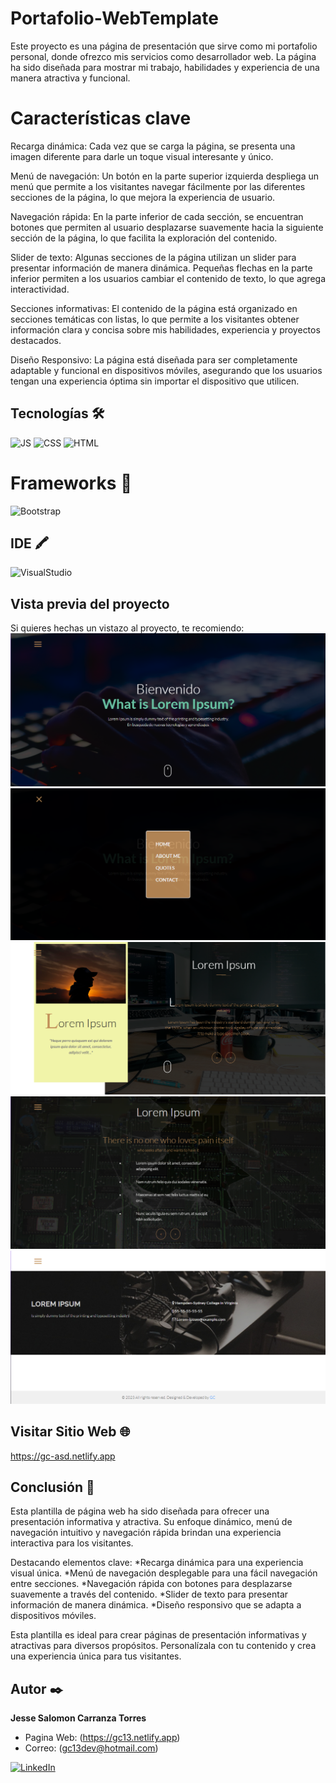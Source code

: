 # Portafolio-WebTemplate
Este proyecto es una página de presentación que sirve como mi portafolio personal, donde ofrezco mis servicios como desarrollador web. La página ha sido diseñada para mostrar mi trabajo, habilidades y experiencia de una manera atractiva y funcional.

# Características clave
Recarga dinámica: Cada vez que se carga la página, se presenta una imagen diferente para darle un toque visual interesante y único.

Menú de navegación: Un botón en la parte superior izquierda despliega un menú que permite a los visitantes navegar fácilmente por las diferentes secciones de la página, lo que mejora la experiencia de usuario.

Navegación rápida: En la parte inferior de cada sección, se encuentran botones que permiten al usuario desplazarse suavemente hacia la siguiente sección de la página, lo que facilita la exploración del contenido.

Slider de texto: Algunas secciones de la página utilizan un slider para presentar información de manera dinámica. Pequeñas flechas en la parte inferior permiten a los usuarios cambiar el contenido de texto, lo que agrega interactividad.

Secciones informativas: El contenido de la página está organizado en secciones temáticas con listas, lo que permite a los visitantes obtener información clara y concisa sobre mis habilidades, experiencia y proyectos destacados.

Diseño Responsivo: La página está diseñada para ser completamente adaptable y funcional en dispositivos móviles, asegurando que los usuarios tengan una experiencia óptima sin importar el dispositivo que utilicen.

## Tecnologías 🛠
![JS](https://img.shields.io/badge/JavaScript-323330?style=for-the-badge&logo=javascript&logoColor=F7DF1E)
![CSS](https://img.shields.io/badge/CSS-1572B6?style=for-the-badge&logo=css3&logoColor=white)
![HTML](https://img.shields.io/badge/HTML-E34F26?style=for-the-badge&logo=html5&logoColor=white)

# Frameworks 🚀 
![Bootstrap](https://img.shields.io/badge/Bootstrap-563D7C?style=for-the-badge&logo=bootstrap&logoColor=white)

## IDE 🖍
![VisualStudio](https://img.shields.io/badge/Visual_Studio_Code-0078D4?style=for-the-badge&logo=visual%20studio%20code&logoColor=white)

## Vista previa del proyecto
Si quieres hechas un vistazo al proyecto, te recomiendo:
![Captura del proyecto](https://raw.githubusercontent.com/jesse5313/Portafolio-WebTemplate/main/capturas/1.png)
![Captura del proyecto](https://raw.githubusercontent.com/jesse5313/Portafolio-WebTemplate/main/capturas/2.png)
![Captura del proyecto](https://raw.githubusercontent.com/jesse5313/Portafolio-WebTemplate/main/capturas/3.png)
![Captura del proyecto](https://raw.githubusercontent.com/jesse5313/Portafolio-WebTemplate/main/capturas/4.png)
![Captura del proyecto](https://raw.githubusercontent.com/jesse5313/Portafolio-WebTemplate/main/capturas/5.png)

## Visitar Sitio Web 🌐
https://gc-asd.netlify.app

## Conclusión 📝
Esta plantilla de página web ha sido diseñada para ofrecer una presentación informativa y atractiva. Su enfoque dinámico, menú de navegación intuitivo y navegación rápida brindan una experiencia interactiva para los visitantes.

Destacando elementos clave:
*Recarga dinámica para una experiencia visual única.
*Menú de navegación desplegable para una fácil navegación entre secciones.
*Navegación rápida con botones para desplazarse suavemente a través del contenido.
*Slider de texto para presentar información de manera dinámica.
*Diseño responsivo que se adapta a dispositivos móviles.

Esta plantilla es ideal para crear páginas de presentación informativas y atractivas para diversos propósitos. Personalízala con tu contenido y crea una experiencia única para tus visitantes.

## Autor ✒️
**Jesse Salomon Carranza Torres**         

* Pagina Web: (https://gc13.netlify.app)
* Correo: (gc13dev@hotmail.com)

 [![LinkedIn](https://img.shields.io/badge/LinkedIn-0077B5?style=for-the-badge&logo=linkedin&logoColor=white)](https://www.linkedin.com/in/jesse-salomon-carranza-torres-343117225/)

